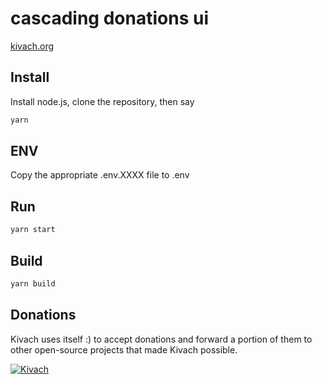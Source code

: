 # cascading donations ui

[kivach.org](https://kivach.org)

## Install

Install node.js, clone the repository, then say

```sh
yarn
```

## ENV

Copy the appropriate .env.XXXX file to .env

## Run

```sh
yarn start
```

## Build

```sh
yarn build
```

## Donations

Kivach uses itself :) to accept donations and forward a portion of them to other open-source projects that made Kivach possible.

[![Kivach](https://kivach.org/api/banner?repo=byteball/cascading-donations-ui)](https://kivach.org/repo/byteball/cascading-donations-ui)
